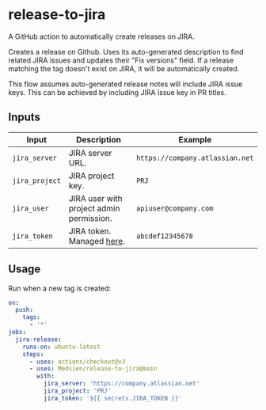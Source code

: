 # release-to-jira

A GitHub action to automatically create releases on JIRA.

Creates a release on Github. Uses its auto-generated description to find related JIRA issues and updates their "Fix versions" field. If a release matching the tag doesn't exist on JIRA, it will be automatically created.

This flow assumes auto-generated release notes will include JIRA issue keys. This can be achieved by including JIRA issue key in PR titles.

## Inputs

|Input|Description|Example|
|---|---|---|
|`jira_server`|JIRA server URL.|`https://company.atlassian.net`|
|`jira_project`|JIRA project key.|`PRJ`|
|`jira_user`|JIRA user with project admin permission.|`apiuser@company.com`|
|`jira_token`|JIRA token. Managed [here](https://id.atlassian.com/manage-profile/security/api-tokens).|`abcdef12345678`|


## Usage

Run when a new tag is created:

```yaml
on:
  push:
    tags:        
      - '*'
jobs:
  jira-release:
    runs-on: ubuntu-latest
    steps:
      - uses: actions/checkout@v3
      - uses: Medsien/release-to-jira@main
        with:
          jira_server: 'https://company.atlassian.net'
          jira_project: 'PRJ'
          jira_token: '${{ secrets.JIRA_TOKEN }}'
```
